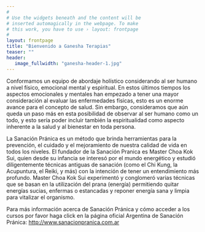 ```yaml
---
#
# Use the widgets beneath and the content will be
# inserted automagically in the webpage. To make
# this work, you have to use › layout: frontpage
#
layout: frontpage
title: "Bienvenido a Ganesha Terapias"
teaser: ""
header:
   image_fullwidth: "ganesha-header-1.jpg"
---
```


Conformamos un equipo de abordaje holístico considerando al ser humano a nivel físico, emocional mental y espiritual. En estos últimos tiempos los aspectos emocionales y mentales han empezado a tener una mayor consideración al evaluar las enfermedades físicas, esto es un enorme avance para el concepto de salud.  Sin embargo, consideramos que aún queda un paso más en esta posibilidad de observar al ser humano como un todo, y esto sería poder incluir también la espiritualidad como aspecto inherente a la salud y al bienestar en toda persona.

La Sanación Pránica es un método que brinda herramientas para la prevención, el cuidado y el mejoramiento de nuestra calidad de vida en todos los niveles.  El fundador de la Sanación Pranica es Master Choa Kok Sui, quien desde su infancia se interesó por el mundo energético y estudió diligentemente técnicas antiguas de sanación (como el Chi Kung, la Acupuntura, el Reiki, y más) con la intención de tener un entendimiento más profundo. Master Choa Kok Sui experimentó y conglomeró varias técnicas que se basan en la utilización del prana (energía) permitiendo quitar energías sucias, enfermas o estancadas y reponer energía sana y limpia para vitalizar el organismo.

Para más información acerca de Sanación Pránica y cómo acceder a los cursos por favor haga click en la página oficial Argentina de Sanación Pránica: <http://www.sanacionpranica.com.ar>